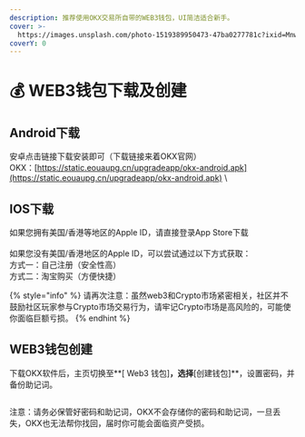 ```yaml
---
description: 推荐使用OKX交易所自带的WEB3钱包，UI简洁适合新手。
cover: >-
  https://images.unsplash.com/photo-1519389950473-47ba0277781c?ixid=MnwxMjA3fDB8MHxwaG90by1wYWdlfHx8fGVufDB8fHx8&ixlib=rb-1.2.1&auto=format&fit=crop&w=2970&q=80
coverY: 0
---
```


# 💰 WEB3钱包下载及创建

## Android下载

安卓点击链接下载安装即可（下载链接来着OKX官网）\
OKX：[https://static.eouaupg.cn/upgradeapp/okx-android.apk](https://static.eouaupg.cn/upgradeapp/okx-android.apk) \


## IOS下载

如果您拥有美国/香港等地区的Apple ID，请直接登录App Store下载\
\
如果您没有美国/香港地区的Apple ID，可以尝试通过以下方式获取：\
方式一：自己注册（安全性高）\
方式二：淘宝购买（方便快捷）

{% style="info" %}
请再次注意：虽然web3和Crypto市场紧密相关，社区并不鼓励社区玩家参与Crypto市场交易行为，请牢记Crypto市场是高风险的，可能使你面临巨额亏损。
{% endhint %}

## WEB3钱包创建

下载OKX软件后，主页切换至**\[ Web3 钱包]**，选择**\[创建钱包]**，设置密码，并备份助记词。

<figure><img src="https://static.okx.com/cdn/assets/plugins/announcements/contentful/10553732247693.jpg" alt=""><figcaption></figcaption></figure>

注意：请务必保管好密码和助记词，OKX不会存储你的密码和助记词，一旦丢失，OKX也无法帮你找回，届时你可能会面临资产受损。
